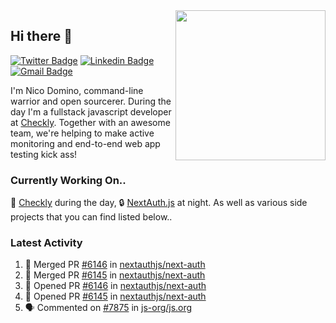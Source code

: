 <img align="right" src="https://user-images.githubusercontent.com/7415984/172472491-91b16eac-fa22-4ecf-92df-d687139fd1f9.gif" width="240" />

## Hi there 👋

[![Twitter Badge](https://img.shields.io/badge/-@ndom91-1ca0f1?style=flat-square&labelColor=1ca0f1&logo=twitter&logoColor=white&link=https://twitter.com/ndom91)](https://twitter.com/ndom91) [![Linkedin Badge](https://img.shields.io/badge/-ndom91-blue?style=flat-square&logo=Linkedin&logoColor=white&link=https://www.linkedin.com/in/ndom91/)](https://www.linkedin.com/in/ndom91/) [![Gmail Badge](https://img.shields.io/badge/-yo@ndo.dev-c14438?style=flat-square&logo=mail.ru&logoColor=white&link=mailto:yo@ndo.dev)](mailto:yo@ndo.dev)

I'm Nico Domino, command-line warrior and open sourcerer. During the day I'm a fullstack javascript developer at [Checkly](https://checklyhq.com). Together with an awesome team, we're helping to make active monitoring and end-to-end web app testing kick ass!

### Currently Working On..

🦝 [Checkly](https://checklyhq.com) during the day, 🔒 [NextAuth.js](https://github.com/nextauthjs/next-auth) at night. As well as various side projects that you can find listed below..

<!--START_SECTION_PROFILE_VIEWS:readme-info-->
<!--END_SECTION_PROFILE_VIEWS:readme-info-->

<!--START_SECTION_DAILY_COMMIT:readme-info-->
<!--END_SECTION_DAILY_COMMIT:readme-info-->

<!--START_SECTION_WEEKLY_COMMIT:readme-info-->
<!--END_SECTION_WEEKLY_COMMIT:readme-info-->

### Latest Activity

<!--START_SECTION:activity-->
1. 🎉 Merged PR [#6146](https://github.com/nextauthjs/next-auth/pull/6146) in [nextauthjs/next-auth](https://github.com/nextauthjs/next-auth)
2. 🎉 Merged PR [#6145](https://github.com/nextauthjs/next-auth/pull/6145) in [nextauthjs/next-auth](https://github.com/nextauthjs/next-auth)
3. 💪 Opened PR [#6146](https://github.com/nextauthjs/next-auth/pull/6146) in [nextauthjs/next-auth](https://github.com/nextauthjs/next-auth)
4. 💪 Opened PR [#6145](https://github.com/nextauthjs/next-auth/pull/6145) in [nextauthjs/next-auth](https://github.com/nextauthjs/next-auth)
5. 🗣 Commented on [#7875](https://github.com/js-org/js.org/issues/7875) in [js-org/js.org](https://github.com/js-org/js.org)
<!--END_SECTION:activity-->
